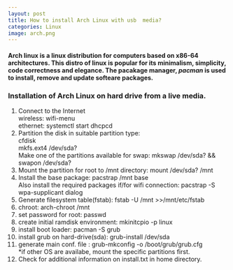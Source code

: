 ```yaml
---
layout: post
title: How to install Arch Linux with usb  media? 
categories: Linux
image: arch.png
---
```

<h4>Arch  linux is a linux distribution for computers based on x86-64 architectures. This distro of linux is popular for its minimalism, simplicity, code correctness and elegance. The pacakage manager, <i>pacman</i> is used to install, remove and update softeare packages.</h4>

<!--continue-->
<h3>Installation of Arch Linux on hard drive from a live media. </h3>  
<ol>
<li>Connect to the Internet <br>
    wireless: wifi-menu <br> 
    ethernet: systemctl start dhcpcd   
</li>

<li>
   Partition the disk in suitable partition type:<br> cfdisk <br> mkfs.ext4 /dev/sda? <br> 
   Make one of the partitions available for swap: mkswap /dev/sda? && swapon /dev/sda?<br>
</li> 
<li>Mount the partition for root to /mnt directory: mount /dev/sda? /mnt </li> 
<li>Install the base package: pacstrap /mnt base<br> 
Also install the required packages if/for wifi connection: pacstrap -S wpa-supplicant dialog</li>
<li>Generate filesystem table(fstab): fstab -U /mnt >>/mnt/etc/fstab</li> 
<li>chroot: arch-chroot /mnt </li>
<li>set password for root: passwd</li>
<li>create initial ramdisk environment: mkinitcpio -p linux</li>
<li>install boot loader: pacman -S grub</li> 
<li>install grub on hard-drive(sda): grub-install /dev/sda</li>
<li>generate main conf. file : grub-mkconfig -o /boot/grub/grub.cfg<br>*if other OS are availabe, mount the specific partitions first. </li> 
<li>Check for additional information on install.txt in home directory.</li>     

</ol>




